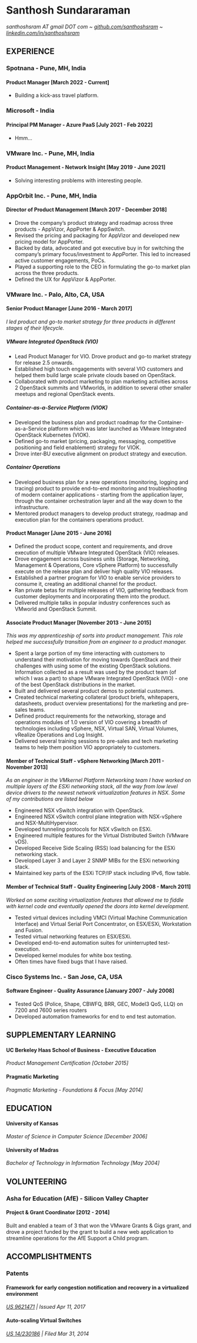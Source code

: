 # Santhosh Sundararaman
_santhoshsram AT gmail DOT com ~ [github.com/santhoshsram](https://github.com/santhoshsram) ~ [linkedin.com/in/santhoshsram](https://linkedin.com/in/santhoshsram)_

## EXPERIENCE
### Spotnana - Pune, MH, India
#### Product Manager [March 2022 - Current]
- Building a kick-ass travel platform.

### Microsoft - India
#### Principal PM Manager - Azure PaaS [July 2021 - Feb 2022]
- Hmm...

### VMware Inc. - Pune, MH, India
#### Product Management - Network Insight [May 2019 - June 2021]
- Solving interesting problems with interesting people.

### AppOrbit Inc. - Pune, MH, India
#### Director of Product Management [March 2017 - December 2018]
- Drove the company’s product strategy and roadmap across three products - AppVizor, AppPorter & AppSwitch.
- Revised the pricing and packaging for AppVizor and developed new pricing model for AppPorter.
- Backed by data, advocated and got executive buy in for switching the company’s primary focus/investment to AppPorter. This led to increased active customer engagements, PoCs.
- Played a supporting role to the CEO in formulating the go-to market plan across the three products.
- Defined the UX for AppVizor & AppPorter.

### VMware Inc. - Palo, Alto, CA, USA
#### Senior Product Manager [June 2016 - March 2017]
_I led product and go-to market strategy for three products in different stages of their lifecycle._

##### VMware Integrated OpenStack (VIO)
- Lead Product Manager for VIO. Drove product and go-to market strategy for release 2.5 onwards.
- Established high touch engagements with several VIO customers and helped them build large scale private clouds based on OpenStack. 
- Collaborated with product marketing to plan marketing activities across 2 OpenStack summits and VMworlds, in addition to several other smaller meetups and regional OpenStack events.

##### Container-as-a-Service Platform (VIOK)
- Developed the business plan and product roadmap for the Container-as-a-Service platform which was later launched as VMware Integrated OpenStack Kubernetes (VIOK).
- Defined go-to market (pricing, packaging, messaging, competitive positioning and field enablement) strategy for VIOK.
- Drove inter‐BU executive alignment on product strategy and execution. 

##### Container Operations
- Developed business plan for a new operations (monitoring, logging and tracing) product to provide end-to-end monitoring and troubleshooting of modern container applications - starting from the application layer, through the container orchestration layer and all the way down to the infrastructure.
- Mentored product managers to develop product strategy, roadmap and execution plan for the containers operations product.

#### Product Manager [June 2015 - June 2016]
- Defined the product scope, content and requirements, and drove execution of multiple VMware Integrated OpenStack (VIO) releases.
- Drove engagement across business units (Storage, Networking, Management & Operations, Core vSphere Platform) to successfully execute on the release plan and deliver high quality VIO releases.
- Established a partner program for VIO to enable service providers to consume it, creating an additional channel for the product. 
- Ran private betas for multiple releases of VIO, gathering feedback from customer deployments and incorporating them into the product. 
- Delivered multiple talks in popular industry conferences such as VMworld and OpenStack Summit.

#### Associate Product Manager [November 2013 - June 2015]
_This was my apprenticeship of sorts into product management. This role helped me successfully transition from an engineer to a product manager._

- Spent a large portion of my time interacting with customers to understand their motivation for moving towards OpenStack and their challenges with using some of the existing OpenStack solutions. Information collected as a result was used by the product team (of which I was a part) to shape VMware Integrated OpenStack (VIO) - one of the best OpenStack distributions in the market.
- Built and delivered several product demos to potential customers.
- Created technical marketing collateral (product briefs, whitepapers, datasheets, product overview presentations) for the marketing and pre-sales teams.
- Defined product requirements for the networking, storage and operations modules of 1.0 version of VIO covering a breadth of technologies including vSphere, NSX, Virtual SAN, Virtual Volumes, vRealize Operations and Log Insight.
- Delivered several training sessions to pre-sales and tech marketing teams to help them position VIO appropriately to customers.

#### Member of Technical Staff - vSphere Networking [March 2011 - November 2013]
_As an engineer in the VMkernel Platform Networking team I have worked on multiple layers of the ESXi networking stack, all the way from low level device drivers to the newest network virtualization features in NSX. Some of my contributions are listed below_

- Engineered NSX vSwitch integration with OpenStack.
- Engineered NSX vSwitch control plane integration with NSX-vSphere and NSX-MultiHypervisor.
- Developed tunneling protocols for NSX vSwitch on ESXi.
- Engineered multiple features for the Virtual Distributed Switch (VMware vDS).
- Developed Receive Side Scaling (RSS) load balancing for the ESXi networking stack.
- Developed Layer 3 and Layer 2 SNMP MIBs for the ESXi networking stack. 
- Maintained key parts of the ESXi TCP/IP stack including IPv6, flow table.

#### Member of Technical Staff - Quality Engineering [July 2008 - March 2011]
_Worked on some exciting virtualization features that allowed me to fiddle with kernel code and eventually opened the doors into kernel development._

- Tested virtual devices including VMCI (Virtual Machine Communication Interface) and Virtual Serial Port Concentrator, on ESX/ESXi, Workstation and Fusion.
- Tested virtual networking features on ESX/ESXi.
- Developed end-to-end automation suites for uninterrupted test-execution.
- Developed kernel modules for white box testing.
- Often times have fixed bugs that I have raised.

### Cisco Systems Inc. - San Jose, CA, USA
#### Software Engineer - Quality Assurance [January 2007 - July 2008]
- Tested QoS (Police, Shape, CBWFQ, BRR, GEC, Model3 QoS, LLQ) on 7200 and 7600 series routers 
- Developed automation frameworks for end to end test automation.

## SUPPLEMENTARY LEARNING
#### UC Berkeley Haas School of Business - Executive Education
_Product Management Certification [October 2015]_
#### Pragmatic Marketing
_Pragmatic Marketing - Foundations & Focus [May 2014]_

## EDUCATION
#### University of Kansas
_Master of Science in Computer Science [December 2006]_

#### University of Madras
_Bachelor of Technology in Information Technology [May 2004]_

## VOLUNTEERING
### Asha for Education (AfE) - Silicon Valley Chapter
#### Project & Grant Coordinator [2012 - 2014]
Built and enabled a team of 3 that won the VMware Grants & Gigs grant, and drove a project funded by the grant to build a new web application to streamline operations for the AfE Support a Child program.

## ACCOMPLISHTMENTS
### Patents
#### Framework for early congestion notification and recovery in a virtualized environment
_[US 9621471](http://patft.uspto.gov/netacgi/nph-Parser?Sect1=PTO1&Sect2=HITOFF&d=PALL&p=1&u=%2Fnetahtml%2FPTO%2Fsrchnum.htm&r=1&f=G&l=50&s1=9621471.PN.&OS=PN/9621471&RS=PN/9621471) | Issued Apr 11, 2017_

#### Auto-scaling Virtual Switches
_[US 14/230186](http://appft.uspto.gov/netacgi/nph-Parser?Sect1=PTO1&Sect2=HITOFF&d=PG01&p=1&u=%2Fnetahtml%2FPTO%2Fsrchnum.html&r=1&f=G&l=50&s1=%2220150277951%22.PGNR.&OS=DN/20150277951&RS=DN/20150277951) | Filed Mar 31, 2014_
